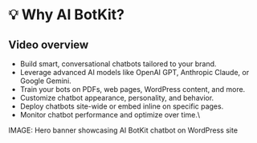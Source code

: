 # 💡 Why AI BotKit?

## Video overview

* Build smart, conversational chatbots tailored to your brand.
* Leverage advanced AI models like OpenAI GPT, Anthropic Claude, or Google Gemini.
* Train your bots on PDFs, web pages, WordPress content, and more.
* Customize chatbot appearance, personality, and behavior.
* Deploy chatbots site-wide or embed inline on specific pages.
* Monitor chatbot performance and optimize over time.\


IMAGE: Hero banner showcasing AI BotKit chatbot on WordPress site&#x20;
